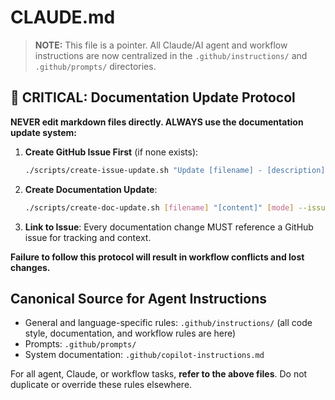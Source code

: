 <!-- file: .github/CLAUDE.md -->
<!-- version: 2.0.0 -->
<!-- guid: 3c4d5e6f-7a8b-9c0d-1e2f-3a4b5c6d7e8f -->

# CLAUDE.md

> **NOTE:** This file is a pointer. All Claude/AI agent and workflow
> instructions are now centralized in the `.github/instructions/` and
> `.github/prompts/` directories.

## 🚨 CRITICAL: Documentation Update Protocol

**NEVER edit markdown files directly. ALWAYS use the documentation update
system:**

1. **Create GitHub Issue First** (if none exists):

   ```bash
   ./scripts/create-issue-update.sh "Update [filename] - [description]" "Detailed description of what needs to be updated"
   ```

2. **Create Documentation Update**:

   ```bash
   ./scripts/create-doc-update.sh [filename] "[content]" [mode] --issue [issue-number]
   ```

3. **Link to Issue**: Every documentation change MUST reference a GitHub issue
   for tracking and context.

**Failure to follow this protocol will result in workflow conflicts and lost
changes.**

## Canonical Source for Agent Instructions

- General and language-specific rules: `.github/instructions/` (all code style,
  documentation, and workflow rules are here)
- Prompts: `.github/prompts/`
- System documentation: `.github/copilot-instructions.md`

For all agent, Claude, or workflow tasks, **refer to the above files**. Do not
duplicate or override these rules elsewhere.
